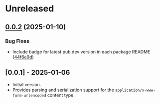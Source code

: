 # Unreleased

## [0.0.2](https://github.com/microsoft/kiota-dart/compare/microsoft_kiota_serialization_form-v0.0.1...microsoft_kiota_serialization_form-v0.0.2) (2025-01-10)


### Bug Fixes

* Include badge for latest pub.dev version in each package README ([44f6e9d](https://github.com/microsoft/kiota-dart/commit/44f6e9ddd486b70ca8e18a1a41df85d641f9561c))

## [0.0.1] - 2025-01-06

- Initial version.
- Provides parsing and serialization support for the `application/x-www-form-urlencoded` content type.
